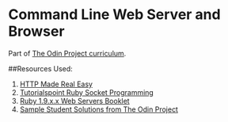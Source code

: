 # Command Line Web Server and Browser
Part of [The Odin Project curriculum](http://www.theodinproject.com/ruby-programming/ruby-on-the-web).

##Resources Used:
1. [HTTP Made Real Easy](http://www.jmarshall.com/easy/http/#whatis)
2. [Tutorialspoint Ruby Socket Programming](http://www.tutorialspoint.com/ruby/ruby_socket_programming.htm)
3. [Ruby 1.9.x.x Web Servers Booklet](http://www.scribd.com/doc/20755982/The-Ruby-1-9-x-Web-Servers-Booklet)
4. [Sample Student Solutions from The Odin Project](https://github.com/TheOdinProject/curriculum/blob/master/ruby/project_web.md)

